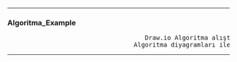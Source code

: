
<hr>
<H3> Algoritma_Example</H3>
<pre>                                     Draw.io Algoritma alıştırmaları.
                                  Algoritma diyagramları ile şema çizme.  </pre>
<hr>


